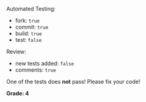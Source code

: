 Automated Testing:
  * fork: `true`
  * commit: `true`
  * build: `true`
  * test: `false`

Review:
  * new tests added: `false`
  * comments: `true`

One of the tests does **not** pass! Please fix your code!

**Grade: 4**
